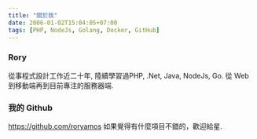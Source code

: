 ```yaml
---
title: "關於我"
date: 2006-01-02T15:04:05+07:00
tags: [PHP, NodeJs, Golang, Docker, GitHub]
---
```

### Rory
從事程式設計工作近二十年, 陸續學習過PHP, .Net, Java, NodeJs, Go. 從 Web 到移動端再到目前專注的服務器端.  
### 我的 Github  
https://github.com/roryamos 如果覺得有什麼項目不錯的，歡迎給星.  
  
  